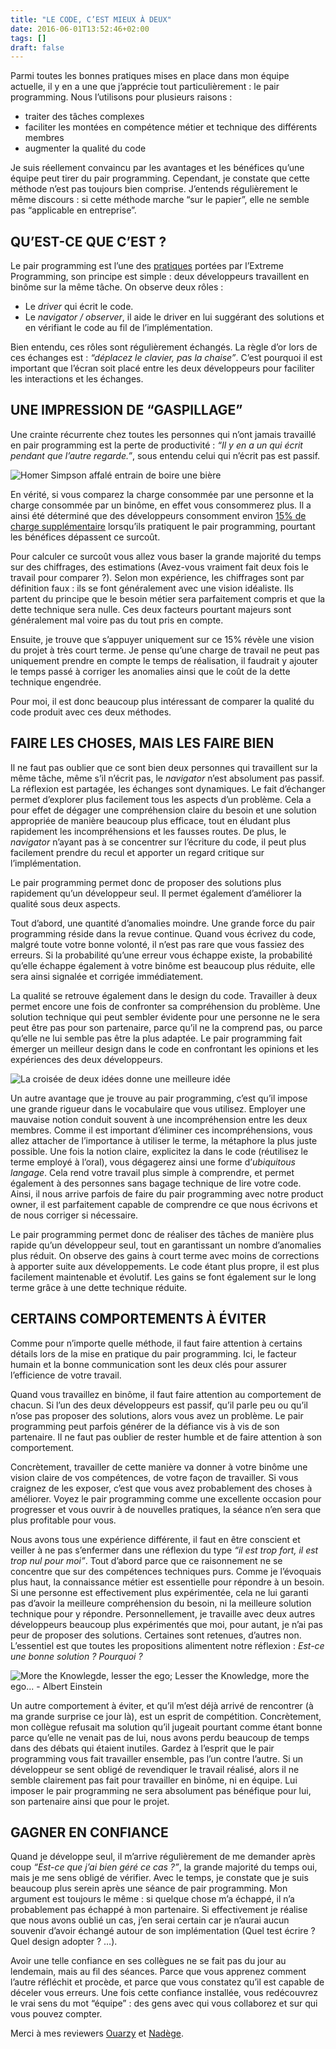 ```yaml
---
title: "LE CODE, C’EST MIEUX À DEUX"
date: 2016-06-01T13:52:46+02:00
tags: []
draft: false
---
```


Parmi toutes les bonnes pratiques mises en place dans mon équipe actuelle, il y en a une que j’apprécie tout particulièrement : le pair programming. Nous l’utilisons pour plusieurs raisons :

- traiter des tâches complexes
- faciliter les montées en compétence métier et technique des différents membres
- augmenter la qualité du code

Je suis réellement convaincu par les avantages et les bénéfices qu’une équipe peut tirer du pair programming. Cependant, je constate que cette méthode n’est pas toujours bien comprise. J’entends régulièrement le même discours : si cette méthode marche “sur le papier”, elle ne semble pas “applicable en entreprise”.

## QU’EST-CE QUE C’EST ?

Le pair programming est l’une des [pratiques](http://www.extremeprogramming.org/rules.html) portées par l’Extreme Programming, son principe est simple : deux développeurs travaillent en binôme sur la même tâche. On observe deux rôles :

- Le *driver* qui écrit le code.
- Le *navigator / observer*, il aide le driver en lui suggérant des solutions et en vérifiant le code au fil de l’implémentation.

Bien entendu, ces rôles sont régulièrement échangés. La règle d’or lors de ces échanges est : *“déplacez le clavier, pas la chaise”*. C’est pourquoi il est important que l’écran soit placé entre les deux développeurs pour faciliter les interactions et les échanges.

## UNE IMPRESSION DE “GASPILLAGE”

Une crainte récurrente chez toutes les personnes qui n’ont jamais travaillé en pair programming est la perte de productivité : *“Il y en a un qui écrit pendant que l’autre regarde.”*, sous entendu celui qui n’écrit pas est passif.

![Homer Simpson affalé entrain de boire une bière](1.png)

En vérité, si vous comparez la charge consommée par une personne et la charge consommée par un binôme, en effet vous consommerez plus. Il a ainsi été déterminé que des développeurs consomment environ [15% de charge supplémentaire](http://collaboration.csc.ncsu.edu/laurie/Papers/XPSardinia.PDF) lorsqu’ils pratiquent le pair programming, pourtant les bénéfices dépassent ce surcoût.

Pour calculer ce surcoût vous allez vous baser la grande majorité du temps sur des chiffrages, des estimations (Avez-vous vraiment fait deux fois le travail pour comparer ?). Selon mon expérience, les chiffrages sont par définition faux : ils se font généralement avec une vision idéaliste. Ils partent du principe que le besoin métier sera parfaitement compris et que la dette technique sera nulle. Ces deux facteurs pourtant majeurs sont généralement mal voire pas du tout pris en compte.

Ensuite, je trouve que s’appuyer uniquement sur ce 15% révèle une vision du projet à très court terme. Je pense qu’une charge de travail ne peut pas uniquement prendre en compte le temps de réalisation, il faudrait y ajouter le temps passé à corriger les anomalies ainsi que le coût de la dette technique engendrée.

Pour moi, il est donc beaucoup plus intéressant de comparer la qualité du code produit avec ces deux méthodes.

## FAIRE LES CHOSES, MAIS LES FAIRE BIEN

Il ne faut pas oublier que ce sont bien deux personnes qui travaillent sur la même tâche, même s’il n’écrit pas, le *navigator* n’est absolument pas passif. La réflexion est partagée, les échanges sont dynamiques. Le fait d’échanger permet d’explorer plus facilement tous les aspects d’un problème. Cela a pour effet de dégager une compréhension claire du besoin et une solution appropriée de manière beaucoup plus efficace, tout en éludant plus rapidement les incompréhensions et les fausses routes. De plus, le *navigator* n’ayant pas à se concentrer sur l’écriture du code, il peut plus facilement prendre du recul et apporter un regard critique sur l’implémentation.

Le pair programming permet donc de proposer des solutions plus rapidement qu’un développeur seul. Il permet également d’améliorer la qualité sous deux aspects.

Tout d’abord, une quantité d’anomalies moindre. Une grande force du pair programming réside dans la revue continue. Quand vous écrivez du code, malgré toute votre bonne volonté, il n’est pas rare que vous fassiez des erreurs. Si la probabilité qu’une erreur vous échappe existe, la probabilité qu’elle échappe également à votre binôme est beaucoup plus réduite, elle sera ainsi signalée et corrigée immédiatement.

La qualité se retrouve également dans le design du code. Travailler à deux permet encore une fois de confronter sa compréhension du problème. Une solution technique qui peut sembler évidente pour une personne ne le sera peut être pas pour son partenaire, parce qu’il ne la comprend pas, ou parce qu’elle ne lui semble pas être la plus adaptée. Le pair programming fait émerger un meilleur design dans le code en confrontant les opinions et les expériences des deux développeurs.

![La croisée de deux idées donne une meilleure idée](2.png)

Un autre avantage que je trouve au pair programming, c’est qu’il impose une grande rigueur dans le vocabulaire que vous utilisez. Employer une mauvaise notion conduit souvent à une incompréhension entre les deux membres. Comme il est important d’éliminer ces incompréhensions, vous allez attacher de l’importance à utiliser le terme, la métaphore la plus juste possible. Une fois la notion claire, explicitez la dans le code (réutilisez le terme employé à l’oral), vous dégagerez ainsi une forme d’*ubiquitous langage*. Cela rend votre travail plus simple à comprendre, et permet également à des personnes sans bagage technique de lire votre code. Ainsi, il nous arrive parfois de faire du pair programming avec notre product owner, il est parfaitement capable de comprendre ce que nous écrivons et de nous corriger si nécessaire.

Le pair programming permet donc de réaliser des tâches de manière plus rapide qu’un développeur seul, tout en garantissant un nombre d’anomalies plus réduit. On observe des gains à court terme avec moins de corrections à apporter suite aux développements. Le code étant plus propre, il est plus facilement maintenable et évolutif. Les gains se font également sur le long terme grâce à une dette technique réduite.

## CERTAINS COMPORTEMENTS À ÉVITER

Comme pour n’importe quelle méthode, il faut faire attention à certains détails lors de la mise en pratique du pair programming. Ici, le facteur humain et la bonne communication sont les deux clés pour assurer l’efficience de votre travail.

Quand vous travaillez en binôme, il faut faire attention au comportement de chacun. Si l’un des deux développeurs est passif, qu’il parle peu ou qu’il n’ose pas proposer des solutions, alors vous avez un problème. Le pair programming peut parfois générer de la défiance vis à vis de son partenaire. Il ne faut pas oublier de rester humble et de faire attention à son comportement.

Concrètement, travailler de cette manière va donner à votre binôme une vision claire de vos compétences, de votre façon de travailler. Si vous craignez de les exposer, c’est que vous avez probablement des choses à améliorer. Voyez le pair programming comme une excellente occasion pour progresser et vous ouvrir à de nouvelles pratiques, la séance n’en sera que plus profitable pour vous.

Nous avons tous une expérience différente, il faut en être conscient et veiller à ne pas s’enfermer dans une réflexion du type *“il est trop fort, il est trop nul pour moi”*. Tout d’abord parce que ce raisonnement ne se concentre que sur des compétences techniques purs. Comme je l’évoquais plus haut, la connaissance métier est essentielle pour répondre à un besoin. Si une personne est effectivement plus expérimentée, cela ne lui garanti pas d’avoir la meilleure compréhension du besoin, ni la meilleure solution technique pour y répondre. Personnellement, je travaille avec deux autres développeurs beaucoup plus expérimentés que moi, pour autant, je n’ai pas peur de proposer des solutions. Certaines sont retenues, d’autres non. L’essentiel est que toutes les propositions alimentent notre réflexion : *Est-ce une bonne solution ? Pourquoi ?*

![More the Knowlegde, lesser the ego; Lesser the Knowledge, more the ego... - Albert Einstein](3.png)

Un autre comportement à éviter, et qu’il m’est déjà arrivé de rencontrer (à ma grande surprise ce jour là), est un esprit de compétition. Concrètement, mon collègue refusait ma solution qu’il jugeait pourtant comme étant bonne parce qu’elle ne venait pas de lui, nous avons perdu beaucoup de temps dans des débats qui étaient inutiles. Gardez à l’esprit que le pair programming vous fait travailler ensemble, pas l’un contre l’autre. Si un développeur se sent obligé de revendiquer le travail réalisé, alors il ne semble clairement pas fait pour travailler en binôme, ni en équipe. Lui imposer le pair programming ne sera absolument pas bénéfique pour lui, son partenaire ainsi que pour le projet.

## GAGNER EN CONFIANCE

Quand je développe seul, il m’arrive régulièrement de me demander après coup *“Est-ce que j’ai bien géré ce cas ?”*, la grande majorité du temps oui, mais je me sens obligé de vérifier. Avec le temps, je constate que je suis beaucoup plus serein après une séance de pair programming. Mon argument est toujours le même : si quelque chose m’a échappé, il n’a probablement pas échappé à mon partenaire. Si effectivement je réalise que nous avons oublié un cas, j’en serai certain car je n’aurai aucun souvenir d’avoir échangé autour de son implémentation (Quel test écrire ? Quel design adopter ? …).

Avoir une telle confiance en ses collègues ne se fait pas du jour au lendemain, mais au fil des séances. Parce que vous apprenez comment l’autre réfléchit et procède, et parce que vous constatez qu’il est capable de déceler vous erreurs. Une fois cette confiance installée, vous redécouvrez le vrai sens du mot “équipe” : des gens avec qui vous collaborez et sur qui vous pouvez compter.

Merci à mes reviewers [Ouarzy](https://twitter.com/Ouarzy) et [Nadège](https://twitter.com/nadegerouelle).
